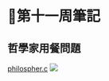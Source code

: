 # 📖第十一周筆記

## 哲學家用餐問題

[philospher.c](https://github.com/nohano1l/sp109b/blob/main/note/week11/philospher.c)
![](https://nohano1l.github.io/sp109b/note/week11/picture/1.png)
